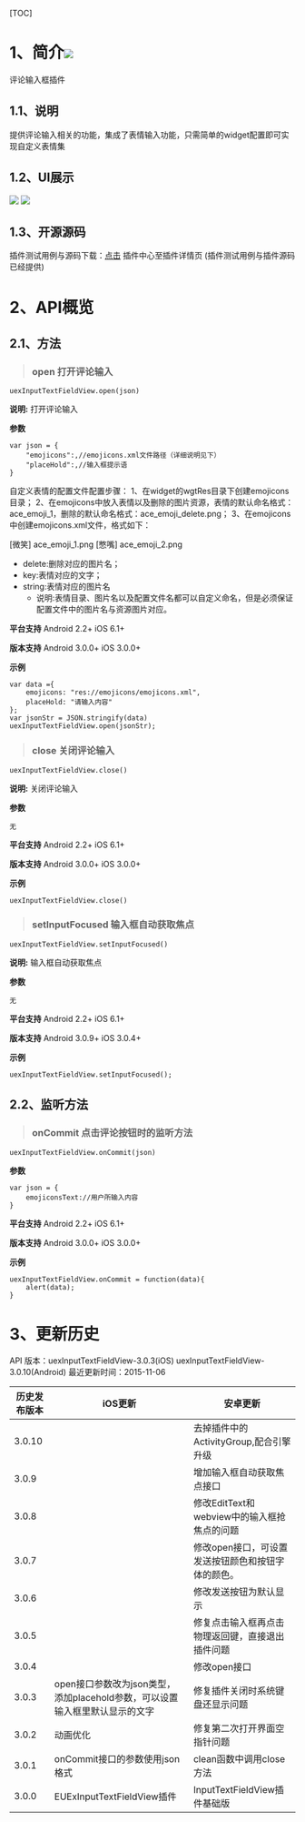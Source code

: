 [TOC]
# 1、简介[![](http://appcan-download.oss-cn-beijing.aliyuncs.com/%E5%85%AC%E6%B5%8B%2Fgf.png)]()
评论输入框插件

## 1.1、说明
 提供评论输入相关的功能，集成了表情输入功能，只需简单的widget配置即可实现自定义表情集
## 1.2、UI展示
![](https://raw.githubusercontent.com/AppCanOpenSource/appcan-docs-v2/master/%E7%95%8C%E9%9D%A2%E5%B8%83%E5%B1%80/uexInputTextFieldView/img/1.png)        ![](https://raw.githubusercontent.com/AppCanOpenSource/appcan-docs-v2/master/%E7%95%8C%E9%9D%A2%E5%B8%83%E5%B1%80/uexInputTextFieldView/img/2.png)

## 1.3、开源源码
插件测试用例与源码下载：[点击](http://plugin.appcan.cn/details.html?id=452_index) 插件中心至插件详情页 (插件测试用例与插件源码已经提供)

# 2、API概览

## 2.1、方法

> ### open 打开评论输入

`uexInputTextFieldView.open(json)`

**说明:**
打开评论输入

**参数**
```
var json = {
    "emojicons":,//emojicons.xml文件路径（详细说明见下）
    "placeHold":,//输入框提示语
}
```

自定义表情的配置文件配置步骤：
1、在widget的wgtRes目录下创建emojicons目录；
2、在emojicons中放入表情以及删除的图片资源，表情的默认命名格式：
ace_emoji_1，删除的默认命名格式：ace_emoji_delete.png；
3、在emojicons中创建emojicons.xml文件，格式如下：


<?xml version="1.0" encoding="utf-8"?>
<emojicons delete="ace_emoji_delete.png ">
  <key>[微笑]</key>
   <string> ace_emoji_1.png</string>
   <key>[憋嘴]</key>
   <string> ace_emoji_2.png</string>
</emojicons>

* delete:删除对应的图片名；
* key:表情对应的文字；
* string:表情对应的图片名
    * 说明:表情目录、图片名以及配置文件名都可以自定义命名，但是必须保证配置文件中的图片名与资源图片对应。

**平台支持**
Android 2.2+
iOS 6.1+

**版本支持**
Android 3.0.0+
iOS 3.0.0+

**示例**
```
var data ={
    emojicons: "res://emojicons/emojicons.xml",
    placeHold: "请输入内容"
};
var jsonStr = JSON.stringify(data)
uexInputTextFieldView.open(jsonStr);
```

> ### close 关闭评论输入

`uexInputTextFieldView.close()`

**说明:**
关闭评论输入

**参数**
```
无
```

**平台支持**
Android 2.2+
iOS 6.1+

**版本支持**
Android 3.0.0+
iOS 3.0.0+

**示例**
```
uexInputTextFieldView.close()
```

> ### setInputFocused 输入框自动获取焦点

`uexInputTextFieldView.setInputFocused()`

**说明:**
输入框自动获取焦点

**参数**
```
无
```

**平台支持**
Android 2.2+
iOS 6.1+

**版本支持**
Android 3.0.9+
iOS 3.0.4+

**示例**
```
uexInputTextFieldView.setInputFocused();
```

## 2.2、监听方法

> ### onCommit 点击评论按钮时的监听方法

`uexInputTextFieldView.onCommit(json)`

**参数**
```
var json = {
    emojiconsText://用户所输入内容
}
```

**平台支持**
Android 2.2+
iOS 6.1+

**版本支持**
Android 3.0.0+
iOS 3.0.0+

**示例**
```
uexInputTextFieldView.onCommit = function(data){
    alert(data);
}
```

# 3、更新历史
API 版本：uexInputTextFieldView-3.0.3(iOS) uexInputTextFieldView-3.0.10(Android)
最近更新时间：2015-11-06

| 历史发布版本 | iOS更新 | 安卓更新 |
| ------------ | ------------ | ------------ |
| 3.0.10 |  | 去掉插件中的ActivityGroup,配合引擎升级|
| 3.0.9 |  | 增加输入框自动获取焦点接口|
| 3.0.8 |  | 修改EditText和webview中的输入框抢焦点的问题|
| 3.0.7 |  | 修改open接口，可设置发送按钮颜色和按钮字体的颜色。|
| 3.0.6 |  | 修改发送按钮为默认显示|
| 3.0.5 |  | 修复点击输入框再点击物理返回键，直接退出插件问题|
| 3.0.4 |  | 修改open接口|
| 3.0.3 | open接口参数改为json类型，添加placehold参数，可以设置输入框里默认显示的文字 | 修复插件关闭时系统键盘还显示问题|
| 3.0.2 | 动画优化 | 修复第二次打开界面空指针问题|
| 3.0.1 | onCommit接口的参数使用json格式 | clean函数中调用close方法|
| 3.0.0 | EUExInputTextFieldView插件 | InputTextFieldView插件基础版|
